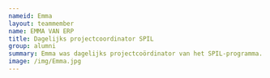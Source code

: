 ```yaml
---
nameid: Emma
layout: teammember
name: EMMA VAN ERP
title: Dagelijks projectcoordinator SPIL
group: alumni
summary: Emma was dagelijks projectcoördinator van het SPIL-programma.
image: /img/Emma.jpg
---
```




